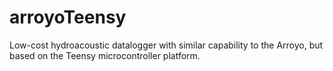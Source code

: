 # arroyoTeensy
Low-cost hydroacoustic datalogger with similar capability to the Arroyo, but based on the Teensy microcontroller platform.
